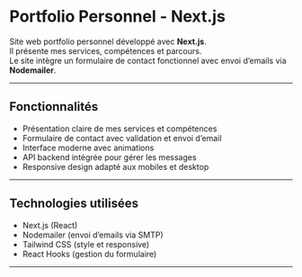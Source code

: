 # Portfolio Personnel - Next.js

Site web portfolio personnel développé avec **Next.js**.  
Il présente mes services, compétences et parcours.  
Le site intègre un formulaire de contact fonctionnel avec envoi d’emails via **Nodemailer**.  

---

## Fonctionnalités

- Présentation claire de mes services et compétences  
- Formulaire de contact avec validation et envoi d’email  
- Interface moderne avec animations  
- API backend intégrée pour gérer les messages  
- Responsive design adapté aux mobiles et desktop  

---

## Technologies utilisées

- Next.js (React)  
- Nodemailer (envoi d’emails via SMTP)  
- Tailwind CSS (style et responsive)  
- React Hooks (gestion du formulaire)  

---

